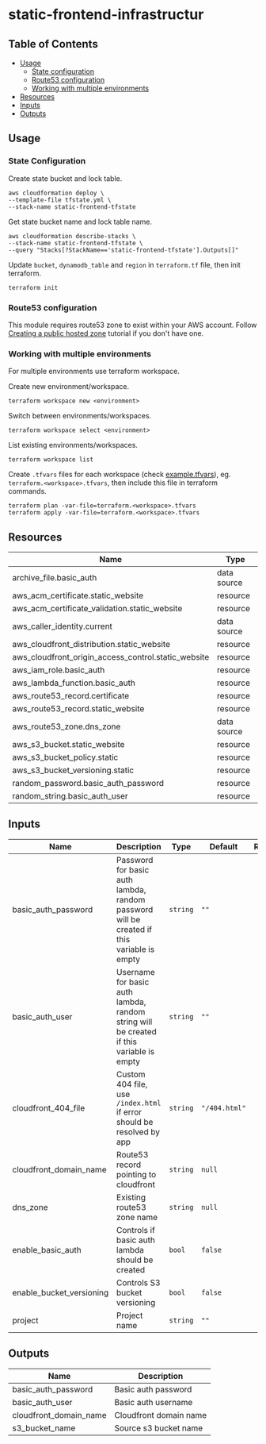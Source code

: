 # static-frontend-infrastructur
## Table of Contents
- [Usage](#usage)
    - [State configuration](#state-configuration)
    - [Route53 configuration](#route53-configuration)
    - [Working with multiple environments](#working-with-multiple-environments)
- [Resources](#resources)
- [Inputs](#inputs)
- [Outputs](#outputs)

## Usage
### State Configuration

Create state bucket and lock table.

```
aws cloudformation deploy \
--template-file tfstate.yml \
--stack-name static-frontend-tfstate
```

Get state bucket name and lock table name.

```
aws cloudformation describe-stacks \
--stack-name static-frontend-tfstate \
--query "Stacks[?StackName=='static-frontend-tfstate'].Outputs[]"
```

Update `bucket`, `dynamodb_table` and `region` in `terraform.tf` file, then init terraform.

```
terraform init
```

### Route53 configuration

This module requires route53 zone to exist within your AWS account. Follow [Creating a public hosted zone](https://docs.aws.amazon.com/Route53/latest/DeveloperGuide/CreatingHostedZone.html) tutorial if you don't have one.

### Working with multiple environments

For multiple environments use terraform workspace. 

Create new environment/workspace.

```
terraform workspace new <environment>
```

Switch between environments/workspaces.

```
terraform workspace select <environment>
```

List existing environments/workspaces.

```
terraform workspace list
```

Create `.tfvars` files for each workspace (check [example.tfvars](/example.tfvars)), eg. `terraform.<workspace>.tfvars`, then include this file in terraform commands.

```
terraform plan -var-file=terraform.<workspace>.tfvars
terraform apply -var-file=terraform.<workspace>.tfvars
```

## Resources
| Name | Type |
|------|------|
| archive_file.basic_auth | data source |
| aws_acm_certificate.static_website | resource |
| aws_acm_certificate_validation.static_website | resource |
| aws_caller_identity.current | data source |
| aws_cloudfront_distribution.static_website | resource |
| aws_cloudfront_origin_access_control.static_website | resource |
| aws_iam_role.basic_auth | resource |
| aws_lambda_function.basic_auth | resource |
| aws_route53_record.certificate | resource |
| aws_route53_record.static_website | resource |
| aws_route53_zone.dns_zone | data source |
| aws_s3_bucket.static_website | resource |
| aws_s3_bucket_policy.static | resource |
| aws_s3_bucket_versioning.static | resource |
| random_password.basic_auth_password | resource |
| random_string.basic_auth_user | resource |

## Inputs

| Name | Description | Type | Default | Required |
|------|-------------|------|---------|:--------:|
| basic_auth_password | Password for basic auth lambda, random password will be created if this variable is empty | `string` | `""` | no |
| basic_auth_user | Username for basic auth lambda, random string will be created if this variable is empty | `string` | `""` | no |
| cloudfront_404_file | Custom 404 file, use `/index.html` if error should be resolved by app | `string` | `"/404.html"` | no |
| cloudfront_domain_name | Route53 record pointing to cloudfront | `string` | `null` | yes |
| dns_zone | Existing route53 zone name | `string` | `null` | yes |
| enable_basic_auth | Controls if basic auth lambda should be created | `bool` | `false` | no |
| enable_bucket_versioning | Controls S3 bucket versioning | `bool` | `false` | no |
| project | Project name | `string` | `""` | yes |

## Outputs
| Name | Description |
|------|-------------|
| basic_auth_password | Basic auth password | 
| basic_auth_user | Basic auth username |
| cloudfront_domain_name | Cloudfront domain name |
| s3_bucket_name | Source s3 bucket name |
